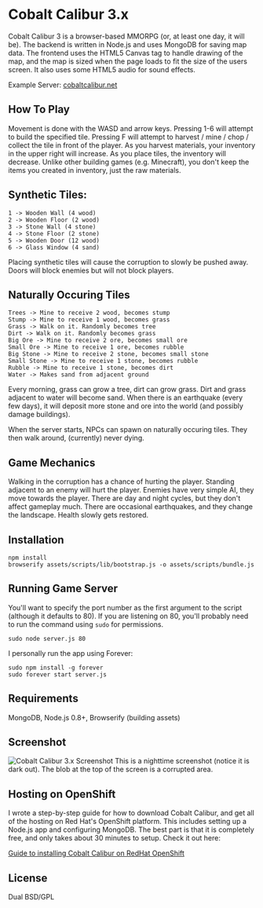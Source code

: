 # Cobalt Calibur 3.x

Cobalt Calibur 3 is a browser-based MMORPG (or, at least one day, it will be). The backend is written in Node.js and
uses MongoDB for saving map data. The frontend uses the HTML5 Canvas tag to handle drawing of the map, and the map is
sized when the page loads to fit the size of the users screen. It also uses some HTML5 audio for sound effects.

Example Server: [cobaltcalibur.net](http://cobaltcalibur.net)

## How To Play

Movement is done with the WASD and arrow keys. Pressing 1-6 will attempt to build the specified tile. Pressing F will attempt to
harvest / mine / chop / collect the tile in front of the player. As you harvest materials, your inventory in the upper
right will increase. As you place tiles, the inventory will decrease. Unlike other building games (e.g. Minecraft), you
don't keep the items you created in inventory, just the raw materials.

## Synthetic Tiles:

    1 -> Wooden Wall (4 wood)
    2 -> Wooden Floor (2 wood)
    3 -> Stone Wall (4 stone)
    4 -> Stone Floor (2 stone)
    5 -> Wooden Door (12 wood)
    6 -> Glass Window (4 sand)

Placing synthetic tiles will cause the corruption to slowly be pushed away. Doors will block enemies but will not block players.

## Naturally Occuring Tiles

    Trees -> Mine to receive 2 wood, becomes stump
    Stump -> Mine to receive 1 wood, becomes grass
    Grass -> Walk on it. Randomly becomes tree
    Dirt -> Walk on it. Randomly becomes grass
    Big Ore -> Mine to receive 2 ore, becomes small ore
    Small Ore -> Mine to receive 1 ore, becomes rubble
    Big Stone -> Mine to receive 2 stone, becomes small stone
    Small Stone -> Mine to receive 1 stone, becomes rubble
    Rubble -> Mine to receive 1 stone, becomes dirt
    Water -> Makes sand from adjacent ground

Every morning, grass can grow a tree, dirt can grow grass. Dirt and grass adjacent to water will become sand. When there
is an earthquake (every few days), it will deposit more stone and ore into the world (and possibly damage buildings).

When the server starts, NPCs can spawn on naturally occuring tiles. They then walk around, (currently) never dying.

## Game Mechanics

Walking in the corruption has a chance of hurting the player. Standing adjacent to an enemy will hurt the player.
Enemies have very simple AI, they move towards the player. There are day and night cycles, but they don't affect
gameplay much. There are occasional earthquakes, and they change the landscape. Health slowly gets restored.

## Installation

	npm install
    browserify assets/scripts/lib/bootstrap.js -o assets/scripts/bundle.js

## Running Game Server

You'll want to specify the port number as the first argument to the script (although it defaults to 80). If you are
listening on 80, you'll probably need to run the command using `sudo` for permissions.

    sudo node server.js 80

I personally run the app using Forever:

    sudo npm install -g forever
    sudo forever start server.js

## Requirements

MongoDB, Node.js 0.8+, Browserify (building assets)

## Screenshot

![Cobalt Calibur 3.x Screenshot](https://github.com/tlhunter/Cobalt-Calibur-3/raw/master/resources/screenshot.png)
This is a nighttime screenshot (notice it is dark out). The blob at the top of the screen is a corrupted area.

## Hosting on OpenShift

I wrote a step-by-step guide for how to download Cobalt Calibur, and get all of the hosting on Red Hat's
OpenShift platform. This includes setting up a Node.js app and configuring MongoDB. The best part is that
it is completely free, and only takes about 30 minutes to setup. Check it out here:

[Guide to installing Cobalt Calibur on RedHat OpenShift](https://openshift.redhat.com/community/blogs/hosting-and-developing-the-html5-game-cobalt-calibur-free-on-openshift)

## License

Dual BSD/GPL
